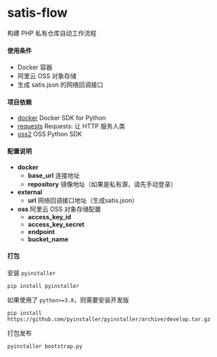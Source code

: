 # satis-flow

构建 PHP 私有仓库自动工作流程

#### 使用条件

- Docker 容器
- 阿里云 OSS 对象存储
- 生成 satis.json 的网络回调接口

#### 项目依赖

- [docker](https://docker-py.readthedocs.io/en/stable/client.html) Docker SDK for Python
- [requests](https://cn.python-requests.org/zh_CN/latest/) Requests: 让 HTTP 服务人类
- [oss2](https://help.aliyun.com/document_detail/32026.html?spm=a2c4g.11186623.6.814.105b5779id1Yf9) OSS Python SDK

#### 配置说明

- **docker**
  - **base_url** 连接地址
  - **repository** 镜像地址（如果是私有源，请先手动登录）
- **external**
  - **url** 网络回调接口地址（生成satis.json）
- **oss** 阿里云 OSS 对象存储配置
  - **access_key_id** 
  - **access_key_secret**
  - **endpoint**
  - **bucket_name**

#### 打包

安装 `pyinstaller`

```shell
pip install pyinstaller
```

如果使用了 `python>=3.8`，则需要安装开发版

```shell
pip install https://github.com/pyinstaller/pyinstaller/archive/develop.tar.gz
```

打包发布

```
pyinstaller bootstrap.py
```